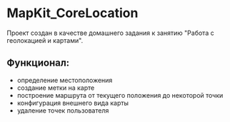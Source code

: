 # MapKit_CoreLocation

Проект создан в качестве домашнего задания к занятию "Работа с геолокацией и картами".

## Функционал:
- определение местоположения
- создание метки на карте
- построение маршрута от текущего положения до некоторой точки
- конфигурация внешнего вида карты 
- удаление точек пользователя

